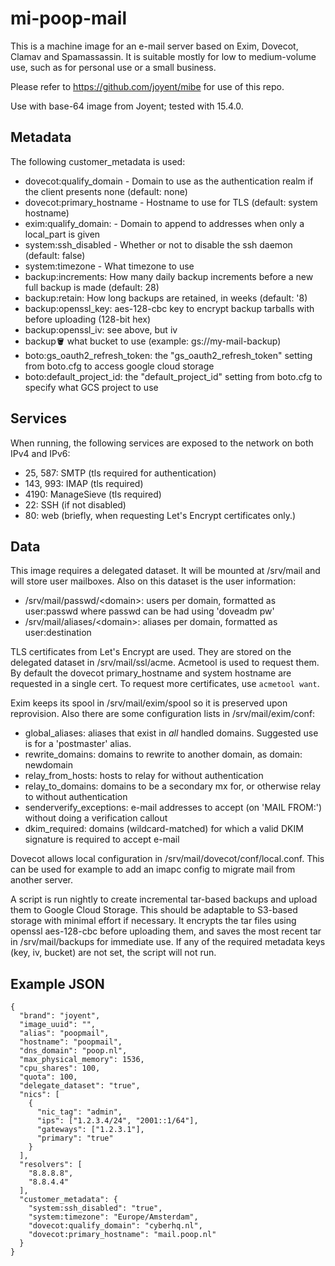 mi-poop-mail
==========

This is a machine image for an e-mail server based on Exim, Dovecot, Clamav and Spamassassin. It is
suitable mostly for low to medium-volume use, such as for personal use or a small business.


Please refer to https://github.com/joyent/mibe for use of this repo.

Use with base-64 image from Joyent; tested with 15.4.0.

Metadata
--------
The following customer_metadata is used:

* dovecot:qualify_domain - Domain to use as the authentication realm if the client presents none (default: none)
* dovecot:primary_hostname - Hostname to use for TLS (default: system hostname)
* exim:qualify_domain: - Domain to append to addresses when only a local_part is given
* system:ssh_disabled - Whether or not to disable the ssh daemon (default: false)
* system:timezone - What timezone to use
* backup:increments: How many daily backup increments before a new full backup is made (default: 28)
* backup:retain: How long backups are retained, in weeks (default: '8)
* backup:openssl_key: aes-128-cbc key to encrypt backup tarballs with before uploading (128-bit hex)
* backup:openssl_iv: see above, but iv
* backup:bucket: what bucket to use (example: gs://my-mail-backup)
* boto:gs_oauth2_refresh_token: the "gs_oauth2_refresh_token" setting from boto.cfg to access google cloud storage
* boto:default_project_id: the "default_project_id" setting from boto.cfg to specify what GCS project to use

Services
--------
When running, the following services are exposed to the network on both IPv4 and IPv6:

* 25, 587: SMTP (tls required for authentication)
* 143, 993: IMAP (tls required)
* 4190: ManageSieve (tls required)
* 22: SSH (if not disabled)
* 80: web (briefly, when requesting Let's Encrypt certificates only.)

Data
----
This image requires a delegated dataset. It will be mounted at /srv/mail and will store user
mailboxes. Also on this dataset is the user information:

* /srv/mail/passwd/&lt;domain&gt;: users per domain, formatted as user:passwd where passwd can be had using 'doveadm pw'
* /srv/mail/aliases/&lt;domain&gt;: aliases per domain, formatted as user:destination

TLS certificates from Let's Encrypt are used. They are stored on the delegated dataset in /srv/mail/ssl/acme. Acmetool
is used to request them. By default the dovecot primary_hostname and system hostname are requested in a single cert. 
To request more certificates, use `acmetool want`.

Exim keeps its spool in /srv/mail/exim/spool so it is preserved upon reprovision. Also there are some configuration
lists in /srv/mail/exim/conf:

* global_aliases: aliases that exist in *all* handled domains. Suggested use is for a 'postmaster' alias.
* rewrite_domains: domains to rewrite to another domain, as domain: newdomain
* relay_from_hosts: hosts to relay for without authentication
* relay_to_domains: domains to be a secondary mx for, or otherwise relay to without authentication
* senderverify_exceptions: e-mail addresses to accept (on 'MAIL FROM:') without doing a verification callout
* dkim_required: domains (wildcard-matched) for which a valid DKIM signature is required to accept e-mail


Dovecot allows local configuration in /srv/mail/dovecot/conf/local.conf. This can be used for example to add an
imapc config to migrate mail from another server. 

A script is run nightly to create incremental tar-based backups and upload them to Google Cloud Storage. This 
should be adaptable to S3-based storage with minimal effort if necessary. It encrypts the tar files using 
openssl aes-128-cbc before uploading them, and saves the most recent tar in /srv/mail/backups for immediate use. 
If any of the required metadata keys (key, iv, bucket) are not set, the script will not run. 

Example JSON
------------
    {
      "brand": "joyent",
      "image_uuid": "",
      "alias": "poopmail",
      "hostname": "poopmail",
      "dns_domain": "poop.nl",
      "max_physical_memory": 1536,
      "cpu_shares": 100,
      "quota": 100,
      "delegate_dataset": "true",
      "nics": [
        {
          "nic_tag": "admin",
          "ips": ["1.2.3.4/24", "2001::1/64"],
          "gateways": ["1.2.3.1"],
          "primary": "true"
        }
      ],
      "resolvers": [
        "8.8.8.8",
        "8.8.4.4"
      ],
      "customer_metadata": {
        "system:ssh_disabled": "true",
        "system:timezone": "Europe/Amsterdam",
        "dovecot:qualify_domain": "cyberhq.nl",
        "dovecot:primary_hostname": "mail.poop.nl"
      }
    }



